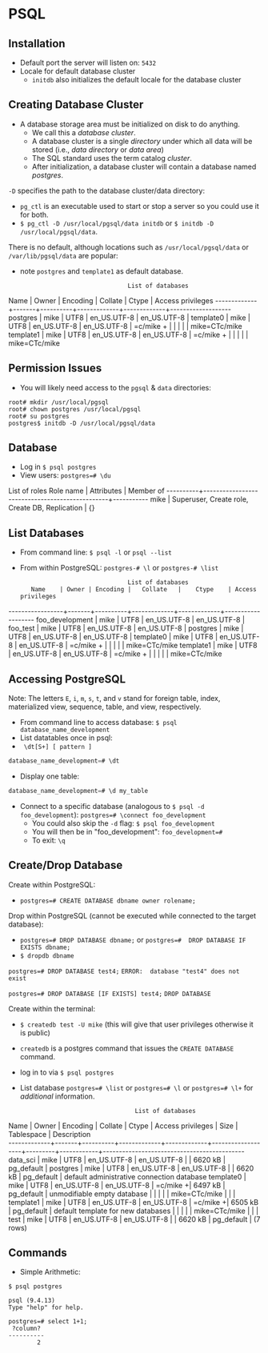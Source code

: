 # PSQL

## Installation

* Default port the server will listen on: `5432`
* Locale for default database cluster
  - `initdb` also initializes the default locale for the database cluster

## Creating Database Cluster

* A database storage area must be initialized on disk to do anything.
  - We call this a _database cluster_.
  - A database cluster is a single *directory* under which all data will be stored (i.e., _data directory_ or _data area_)
  - The SQL standard uses the term catalog _cluster_.
  - After initialization, a database cluster will contain a database named _postgres_.

`-D` specifies the path to the database cluster/data directory:

* `pg_ctl` is an executable used to start or stop a server so you could use it for both.
* `$ pg_ctl -D /usr/local/pgsql/data initdb` or `$ initdb -D /usr/local/pgsql/data`.

There is no default, although locations such as `/usr/local/pgsql/data` or `/var/lib/pgsql/data` are popular:
* note `postgres` and `template1` as default database.

                                    List of databases
Name         | Owner | Encoding |   Collate   |    Ctype    | Access privileges
-------------+-------+----------+-------------+-------------+-------------------
postgres     | mike  | UTF8     | en_US.UTF-8 | en_US.UTF-8 |
template0    | mike  | UTF8     | en_US.UTF-8 | en_US.UTF-8 | =c/mike          +
             |       |          |             |             | mike=CTc/mike
template1    | mike  | UTF8     | en_US.UTF-8 | en_US.UTF-8 | =c/mike          +
             |       |          |             |             | mike=CTc/mike

## Permission Issues

* You will likely need access to the `pgsql` & `data` directories:

```
root# mkdir /usr/local/pgsql
root# chown postgres /usr/local/pgsql
root# su postgres
postgres$ initdb -D /usr/local/pgsql/data
```

## Database

* Log in `$ psql postgres`
* View users: `postgres=# \du`

List of roles
Role name |                   Attributes                   | Member of
----------+------------------------------------------------+-----------
mike      | Superuser, Create role, Create DB, Replication | {}

## List Databases

* From command line: `$ psql -l` or `psql --list`
* From within PostgreSQL: `postgres-# \l` or `postgres-# \list`

                                    List of databases
         Name    | Owner | Encoding |   Collate   |    Ctype    | Access privileges
-----------------+-------+----------+-------------+-------------+-------------------
 foo_development | mike  | UTF8     | en_US.UTF-8 | en_US.UTF-8 |
 foo_test        | mike  | UTF8     | en_US.UTF-8 | en_US.UTF-8 |
 postgres        | mike  | UTF8     | en_US.UTF-8 | en_US.UTF-8 |
 template0       | mike  | UTF8     | en_US.UTF-8 | en_US.UTF-8 | =c/mike          +
                 |       |          |             |             | mike=CTc/mike
 template1       | mike  | UTF8     | en_US.UTF-8 | en_US.UTF-8 | =c/mike          +
                 |       |          |             |             | mike=CTc/mike

## Accessing PostgreSQL

Note: The letters `E`, `i`, `m`, `s`, `t`, and `v` stand for foreign table, index, materialized view, sequence, table, and view, respectively.

* From command line to access database: `$ psql database_name_development`
* List datatables once in psql:
* ` \dt[S+] [ pattern ]`
```sql
database_name_development=# \dt
```
* Display one table:
```sql
database_name_development=# \d my_table
```

* Connect to a specific database (analogous to `$ psql -d foo_development`): `postgres=# \connect foo_development`
  - You could also skip the `-d` flag: `$ psql foo_development`
  - You will then be in "foo_development": `foo_development=#`
  - To exit: `\q`

## Create/Drop Database

Create within PostgreSQL:
* `postgres=# CREATE DATABASE dbname owner rolename;`

Drop within PostgreSQL (cannot be executed while connected to the target database):
* `postgres=# DROP DATABASE dbname;` or `postgres=#  DROP DATABASE IF EXISTS dbname;`
* `$ dropdb dbname`

`postgres=# DROP DATABASE test4;`
`ERROR:  database "test4" does not exist`

`postgres=# DROP DATABASE [IF EXISTS] test4;`
`DROP DATABASE`

Create within the terminal:
  - `$ createdb test -U mike` (this will give that user privileges otherwise it is public)
  - `createdb` is a postgres command that issues the `CREATE DATABASE` command.
  - log in to via `$ psql postgres`
  - List database `postgres=# \list` or `postgres=# \l` or `postgres=# \l+` for *additional* information.

                                        List of databases
Name         | Owner | Encoding |   Collate   |    Ctype    | Access privileges |  Size   | Tablespace |                Description                 
-------------+-------+----------+-------------+-------------+-------------------+---------+------------+--------------------------------------------
data_sci     | mike  | UTF8     | en_US.UTF-8 | en_US.UTF-8 |                   | 6620 kB | pg_default |
postgres     | mike  | UTF8     | en_US.UTF-8 | en_US.UTF-8 |                   | 6620 kB | pg_default | default administrative connection database
template0    | mike  | UTF8     | en_US.UTF-8 | en_US.UTF-8 | =c/mike          +| 6497 kB | pg_default | unmodifiable empty database
             |       |          |             |             | mike=CTc/mike     |         |            |
template1    | mike  | UTF8     | en_US.UTF-8 | en_US.UTF-8 | =c/mike          +| 6505 kB | pg_default | default template for new databases
             |       |          |             |             | mike=CTc/mike     |         |            |
test         | mike  | UTF8     | en_US.UTF-8 | en_US.UTF-8 |                   | 6620 kB | pg_default |
(7 rows)

## Commands

* Simple Arithmetic:

`$ psql postgres`
```
psql (9.4.13)
Type "help" for help.

postgres=# select 1+1;
 ?column?
----------
        2
```
